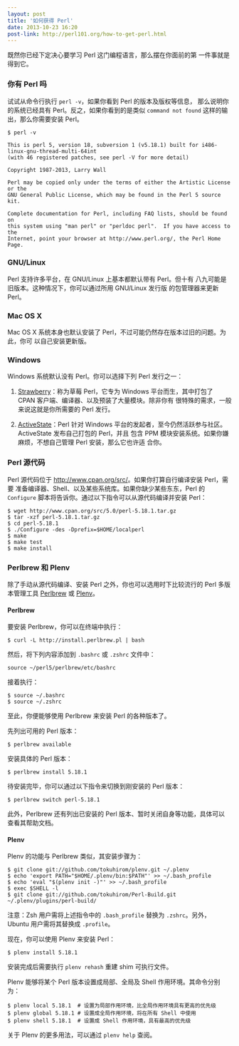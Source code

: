 ```yaml
---
layout: post
title: '如何获得 Perl'
date: 2013-10-23 16:20
post-link: http://perl101.org/how-to-get-perl.html
---
```


既然你已经下定决心要学习 Perl 这门编程语言，那么摆在你面前的第
一件事就是得到它。

### 你有 Perl 吗

试试从命令行执行 `perl -v`，如果你看到 Perl 的版本及版权等信息，
那么说明你的系统已经具有 Perl。反之，如果你看到的是类似 `command not found`
这样的输出，那么你需要安装 Perl。

```
$ perl -v

This is perl 5, version 18, subversion 1 (v5.18.1) built for i486-linux-gnu-thread-multi-64int
(with 46 registered patches, see perl -V for more detail)

Copyright 1987-2013, Larry Wall

Perl may be copied only under the terms of either the Artistic License or the
GNU General Public License, which may be found in the Perl 5 source kit.

Complete documentation for Perl, including FAQ lists, should be found on
this system using "man perl" or "perldoc perl".  If you have access to the
Internet, point your browser at http://www.perl.org/, the Perl Home Page.
```

### GNU/Linux

Perl 支持许多平台，在 GNU/Linux 上基本都默认带有 Perl。但十有
八九可能是旧版本。这种情况下，你可以通过所用 GNU/Linux 发行版
的包管理器来更新 Perl。

### Mac OS X

Mac OS X 系统本身也默认安装了 Perl，不过可能仍然存在版本过旧的问题。为此，你可
以自己安装更新版。

### Windows

Windows 系统默认没有 Perl。你可以选择下列 Perl 发行之一：

1. [Strawberry](http://strawberryperl.com)：称为草莓 Perl，它专为 Windows
   平台而生，其中打包了 CPAN 客户端、编译器、以及预装了大量模块。除非你有
   很特殊的需求，一般来说这就是你所需要的 Perl 发行。

2. [ActiveState](http://www.activestate.com/activeperl)：Perl 针对 Windows
   平台的发起者，至今仍然活跃参与社区。ActiveState 发布自己打包的 Perl，并且
   包含 PPM 模块安装系统。如果你嫌麻烦，不想自己管理 Perl 安装，那么它也许适
   合你。

### Perl 源代码

Perl 源代码位于 <http://www.cpan.org/src/>。如果你打算自行编译安装 Perl，需要
准备编译器、Shell、以及某些系统库。如果你缺少某些东东，Perl 的 `Configure`
脚本将告诉你。通过以下指令可以从源代码编译并安装 Perl：

```
$ wget http://www.cpan.org/src/5.0/perl-5.18.1.tar.gz
$ tar -xzf perl-5.18.1.tar.gz
$ cd perl-5.18.1
$ ./Configure -des -Dprefix=$HOME/localperl
$ make
$ make test
$ make install
```

### Perlbrew 和 Plenv

除了手动从源代码编译、安装 Perl 之外，你也可以选用时下比较流行的 Perl
多版本管理工具 [Perlbrew][b] 或 [Plenv][e]。

#### Perlbrew

要安装 Perlbrew，你可以在终端中执行：

    $ curl -L http://install.perlbrew.pl | bash

然后，将下列内容添加到 `.bashrc` 或 `.zshrc` 文件中：

    source ~/perl5/perlbrew/etc/bashrc

接着执行：

    $ source ~/.bashrc
    $ source ~/.zshrc

至此，你便能够使用 Perlbrew 来安装 Perl 的各种版本了。

先列出可用的 Perl 版本：

    $ perlbrew available

安装具体的 Perl 版本：

    $ perlbrew install 5.18.1

待安装完毕，你可以通过以下指令来切换到刚安装的 Perl 版本：

    $ perlbrew switch perl-5.18.1

此外，Perlbrew 还有列出已安装的 Perl 版本、暂时关闭自身等功能，具体可以
查看其帮助文档。

#### Plenv

Plenv 的功能与 Perlbrew 类似，其安装步骤为：

    $ git clone git://github.com/tokuhirom/plenv.git ~/.plenv
    $ echo 'export PATH="$HOME/.plenv/bin:$PATH"' >> ~/.bash_profile
    $ echo 'eval "$(plenv init -)"' >> ~/.bash_profile
    $ exec $SHELL -l
    $ git clone git://github.com/tokuhirom/Perl-Build.git ~/.plenv/plugins/perl-build/

注意：Zsh 用户需将上述指令中的 `.bash_profile` 替换为 `.zshrc`。另外，Ubuntu
用户需将其替换成 `.profile`。

现在，你可以使用 Plenv 来安装 Perl：

    $ plenv install 5.18.1

安装完成后需要执行 `plenv rehash` 重建 shim 可执行文件。

Plenv 能够将某个 Perl 版本设置成局部、全局及 Shell 作用环境。其命令分别为：

    $ plenv local 5.18.1  # 设置为局部作用环境，比全局作用环境具有更高的优先级
    $ plenv global 5.18.1 # 设置成全局作用环境，将在所有 Shell 中使用
    $ plenv shell 5.18.1  # 设置成 Shell 作用环境，具有最高的优先级

关于 Plenv 的更多用法，可以通过 `plenv help` 查阅。

[b]: http://perlbrew.pl
[e]: https://github.com/tokuhirom/plenv
